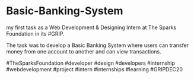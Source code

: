 # Basic-Banking-System

my first task as a Web Development & Designing Intern at The Sparks Foundation in its #GRIP.

The task was to develop a Basic Banking System where users can transfer money from one account to another and can view transactions.

#TheSparksFoundation #developer #design #developers #internship #webdevelopment #project #intern #internships #learning #GRIPDEC20
